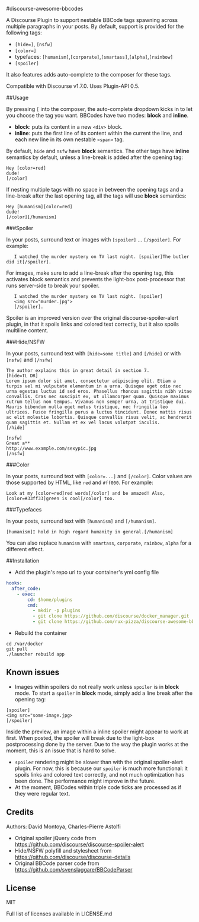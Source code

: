 #discourse-awesome-bbcodes

A Discourse Plugin to support nestable BBCode tags spawning across multiple paragraphs in your posts.
By default, support is provided for the following tags:

 - `[hide=]`, `[nsfw]`
 - `[color=]`
 - typefaces: `[humanism]`,`[corporate]`,`[smartass]`,`[alpha]`,`[rainbow]`
 - `[spoiler]`
 
It also features adds auto-complete to the composer for these tags.

Compatible with Discourse v1.7.0. Uses Plugin-API 0.5.

##Usage

By pressing `[` into the composer, the auto-complete dropdown kicks in to let you choose the tag you want. BBCodes have two modes: **block** and **inline**.

* **block**: puts its content in a new `<div>` block.
* **inline**: puts the first line of its content within the current the line, and each new line in its own nestable `<span>` tag.

By default, `hide` and `nsfw` have **block** semantics. The other tags have **inline** semantics by default, unless a line-break is added after the opening tag:
```
Hey [color=red]
dude!
[/color]
```

If nesting multiple tags with no space in between the opening tags and a line-break after the last opening tag, all the tags will use **block** semantics:
```
Hey [humanism][color=red]
dude!
[/color][/humanism]
```

###Spoiler

In your posts, surround text or images with `[spoiler]` ... `[/spoiler]`.
For example:

```
   I watched the murder mystery on TV last night. [spoiler]The butler did it[/spoiler].
```

For images, make sure to add a line-break after the opening tag, this activates block semantics and prevents the light-box post-processor that runs server-side to break your spoiler.

```
   I watched the murder mystery on TV last night. [spoiler]
   <img src="murder.jpg">
   [/spoiler].
```

Spoiler is an improved version over the original discourse-spoiler-alert plugin, in that it spoils links and colored text correctly, but it also spoils multiline content.

###Hide/NSFW

In your posts, surround text with `[hide=some title]` and `[/hide]` or with `[nsfw]` and `[/nsfw]`

```
The author explains this in great detail in section 7.
[hide=TL DR]
Lorem ipsum dolor sit amet, consectetur adipiscing elit. Etiam a turpis vel mi vulputate elementum in a urna. Quisque eget odio nec urna egestas luctus id sed eros. Phasellus rhoncus sagittis nibh vitae convallis. Cras nec suscipit ex, ut ullamcorper quam. Quisque maximus rutrum tellus non tempus. Vivamus non semper urna, at tristique dui. Mauris bibendum nulla eget metus tristique, nec fringilla leo ultrices. Fusce fringilla purus a luctus tincidunt. Donec mattis risus ac elit molestie lobortis. Quisque convallis risus velit, ac hendrerit quam sagittis et. Nullam et ex vel lacus volutpat iaculis.
[/hide]
```

```
[nsfw]
Great a**
http://www.example.com/sexypic.jpg
[/nsfw]
```

###Color

In your posts, surround text with `[color=...]` and `[/color]`. Color values are those supported by HTML, like `red` and `#ff000`. For example:

```
Look at my [color=red]red words[/color] and be amazed! Also, [color=#33ff33]green is cool[/color] too.
```

###Typefaces

In your posts, surround text with `[humanism]` and `[/humanism]`.

```
[humanism]I hold in high regard humanity in general.[/humanism]
```

You can also replace `humanism` with `smartass`, `corporate`, `rainbow`, `alpha` for a different effect.

##Installation

* Add the plugin's repo url to your container's yml config file

```yml
hooks:
  after_code:
    - exec:
        cd: $home/plugins
        cmd:
          - mkdir -p plugins
          - git clone https://github.com/discourse/docker_manager.git
          - git clone https://github.com/rux-pizza/discourse-awesome-bbcodes.git
```

* Rebuild the container

```
cd /var/docker
git pull
./launcher rebuild app
```

## Known issues

- Images within spoilers do not really work unless `spoiler` is in **block** mode. To start a `spoiler` in **block** mode, simply add a line break after the opening tag:
```
[spoiler]
<img src="some-image.jpg>
[/spoiler]
```
Inside the preview, an image within a inline spoiler might appear to work at first. When posted, the spoiler will break due to the light-box postprocessing done by the server. Due to the way the plugin works at the moment, this is an issue that is hard to solve.
- `spoiler` rendering might be slower than with the original spoiler-alert plugin. For now, this is because our `spoiler` is much more functional: it spoils links and colored text correctly, and not much optimization has been done. The performance might improve in the future.
- At the moment, BBCodes within triple code ticks are processed as if they were regular text.

## Credits

Authors: David Montoya, Charles-Pierre Astolfi

 - Original spoiler jQuery code from https://github.com/discourse/discourse-spoiler-alert
 - Hide/NSFW polyfill and stylesheet from https://github.com/discourse/discourse-details
 - Original BBCode parser code from https://github.com/svenslaggare/BBCodeParser

## License

MIT

Full list of licenses available in LICENSE.md
